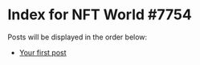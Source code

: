 # Index for NFT World #7754
Posts will be displayed in the order below:

- [Your first post](./001-first.md)

